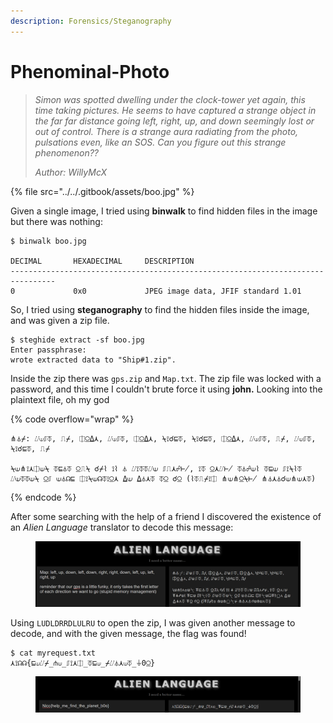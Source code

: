 ```yaml
---
description: Forensics/Steganography
---
```


# Phenominal-Photo

> _Simon was spotted dwelling under the clock-tower yet again, this time taking pictures. He seems to have captured a strange object in the far far distance going left, right, up, and down seemingly lost or out of control. There is a strange aura radiating from the photo, pulsations even, like an SOS. Can you figure out this strange phenomenon??_
>
> _Author: WillyMcX_

{% file src="../../.gitbook/assets/boo.jpg" %}

Given a single image, I tried using **binwalk** to find hidden files in the image but there was nothing:

```
$ binwalk boo.jpg

DECIMAL       HEXADECIMAL     DESCRIPTION
--------------------------------------------------------------------------------
0             0x0             JPEG image data, JFIF standard 1.01
```

So, I tried using **steganography** to find the hidden files inside the image, and was given a zip file.

```
$ steghide extract -sf boo.jpg
Enter passphrase:
wrote extracted data to "Ship#1.zip".
```

Inside the zip there was `gps.zip` and `Map.txt`. The zip file was locked with a password, and this time I couldn't brute force it using **john.** Looking into the plaintext file, oh my god

{% code overflow="wrap" %}
```
⋔⏃⌿: ⌰⟒⎎⏁, ⎍⌿, ⎅⍜⍙⋏, ⌰⟒⎎⏁, ⎅⍜⍙⋏, ⍀⟟☌⊑⏁, ⍀⟟☌⊑⏁, ⎅⍜⍙⋏, ⌰⟒⎎⏁, ⎍⌿, ⌰⟒⎎⏁, ⍀⟟☌⊑⏁, ⎍⌿

⍀⟒⋔⟟⋏⎅⟒⍀ ⏁⊑⏃⏁ ⍜⎍⍀ ☌⌿⌇ ⟟⌇ ⏃ ⌰⟟⏁⏁⌰⟒ ⎎⎍⋏☍⊬, ⟟⏁ ⍜⋏⌰⊬ ⏁⏃☍⟒⌇ ⏁⊑⟒ ⎎⟟⍀⌇⏁ ⌰⟒⏁⏁⟒⍀ ⍜⎎ ⟒⏃☊⊑ ⎅⟟⍀⟒☊⏁⟟⍜⋏ ⍙⟒ ⍙⏃⋏⏁ ⏁⍜ ☌⍜ (⌇⏁⎍⌿⟟⎅ ⋔⟒⋔⍜⍀⊬ ⋔⏃⋏⏃☌⟒⋔⟒⋏⏁)
```
{% endcode %}

After some searching with the help of a friend I discovered the existence of an _Alien Language_ translator to decode this message:

<figure><img src="../../.gitbook/assets/image (13).png" alt=""><figcaption></figcaption></figure>

Using `LUDLDRRDLULRU` to open the zip, I was given another message to decode, and with the given message, the flag was found!

```
$ cat myrequest.txt
⋏⟟☊☊{⊑⟒⌰⌿_⋔⟒_⎎⟟⋏⎅_⏁⊑⟒_⌿⌰⏃⋏⟒⏁_⏚0⍜}
```

<figure><img src="../../.gitbook/assets/image (14).png" alt=""><figcaption></figcaption></figure>
